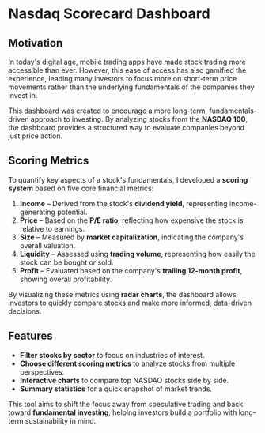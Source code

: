 # Nasdaq Scorecard Dashboard  

## Motivation  

In today's digital age, mobile trading apps have made stock trading more accessible than ever. However, this ease of access has also gamified the experience, leading many investors to focus more on short-term price movements rather than the underlying fundamentals of the companies they invest in.  

This dashboard was created to encourage a more long-term, fundamentals-driven approach to investing. By analyzing stocks from the **NASDAQ 100**, the dashboard provides a structured way to evaluate companies beyond just price action.  

## Scoring Metrics  

To quantify key aspects of a stock's fundamentals, I developed a **scoring system** based on five core financial metrics:  

1. **Income** – Derived from the stock's **dividend yield**, representing income-generating potential.  
2. **Price** – Based on the **P/E ratio**, reflecting how expensive the stock is relative to earnings.  
3. **Size** – Measured by **market capitalization**, indicating the company's overall valuation.  
4. **Liquidity** – Assessed using **trading volume**, representing how easily the stock can be bought or sold.  
5. **Profit** – Evaluated based on the company's **trailing 12-month profit**, showing overall profitability.  

By visualizing these metrics using **radar charts**, the dashboard allows investors to quickly compare stocks and make more informed, data-driven decisions.  

## Features  

- **Filter stocks by sector** to focus on industries of interest.  
- **Choose different scoring metrics** to analyze stocks from multiple perspectives.  
- **Interactive charts** to compare top NASDAQ stocks side by side.  
- **Summary statistics** for a quick snapshot of market trends.  

This tool aims to shift the focus away from speculative trading and back toward **fundamental investing**, helping investors build a portfolio with long-term sustainability in mind.  
